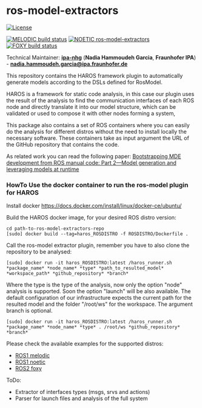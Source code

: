 # ros-model-extractors

[![License](https://img.shields.io/badge/License-BSD%203--Clause-blue.svg)](https://opensource.org/licenses/BSD-3-Clause)

[![MELODIC build status](https://github.com/ipa320/ros-model-extractors/actions/workflows/build_melodic.yml/badge.svg)](https://github.com/ipa320/ros-model-extractors/actions/workflows/build_melodic.yml)
[![NOETIC ros-model-extractors](https://github.com/ipa320/ros-model-extractors/actions/workflows/build_noetic.yml/badge.svg)](https://github.com/ipa320/ros-model-extractors/actions/workflows/build_noetic.yml)
[![FOXY build status](https://github.com/ipa320/ros-model-extractors/actions/workflows/build_foxy.yml/badge.svg)](https://github.com/ipa320/ros-model-extractors/actions/workflows/build_foxy.yml)


Technical Maintainer: [**ipa-nhg**](https://github.com/ipa-nhg/) (**Nadia Hammoudeh Garcia**, **Fraunhofer IPA**) - **nadia.hammoudeh.garcia@ipa.fraunhofer.de**

This repository contains the HAROS framework plugin to automatically generate models according to the DSLs defined for RosModel.

HAROS is a framework for static code analysis, in this case our plugin uses the result of the analysis to find the communication interfaces of each ROS node and directly translate it into our model structure, which can be validated or used to compose it with other nodes forming a system,

This package also contains a set of ROS containers where you can easily do the analysis for different distros without the need to install locally the necessary software. These containers take as input argument the URL of the GitHub repository that contains the code.

As related work you can read the following paper: [Bootstrapping MDE development from ROS manual code: Part 2—Model generation and leveraging models at runtime](https://link.springer.com/article/10.1007/s10270-021-00873-2?wt_mc=Internal.Event.1.SEM.ArticleAuthorOnlineFirst&utm_source=ArticleAuthorOnlineFirst&utm_medium=email&utm_content=AA_en_06082018&ArticleAuthorOnlineFirst_20210420) 


### HowTo Use the docker container to run the ros-model plugin for HAROS

Install docker https://docs.docker.com/install/linux/docker-ce/ubuntu/

Build the HAROS docker image, for your desired ROS distro version:

```
cd path-to-ros-model-extractors-repo
[sudo] docker build --tag=haros_ROSDISTRO -f ROSDISTRO/Dockerfile .
```

Call the ros-model extractor plugin, remember you have to also clone the repository to be analysed:

```
[sudo] docker run -it haros_ROSDISTRO:latest /haros_runner.sh *package_name* *node_name* *type* *path_to_resulted_model* *workspace_path* *github_repository* *branch*
```

Where the type is the type of the analysis, now only the option "node" analysis is supported. Soon the option "launch" will be also available. The default configuration of our infrastructure expects the current path for the resulted model and the folder "/root/ws" for the workspace. The argument branch is optional.

```
[sudo] docker run -it haros_ROSDISTRO:latest /haros_runner.sh *package_name* *node_name* *type* . /root/ws *github_repository* *branch*
```

Please check the available examples for the supported distros:

- [ROS1 melodic](melodic/README.md)
- [ROS1 noetic](noetic/README.md)
- [ROS2 foxy](foxy/README.md)

ToDo:
 - Extractor of interfaces types (msgs, srvs and actions)
 - Parser for launch files and analysis of the full system 


